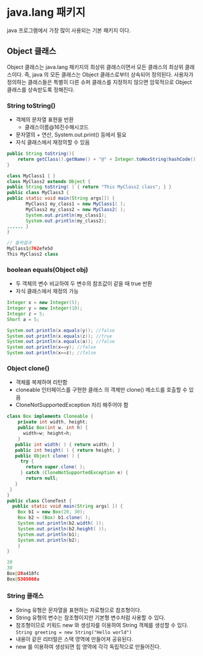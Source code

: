 # java.lang 패키지

java 프로그램에서 가장 많이 사용되는 기본 패키지 이다.

## Object 클래스

Object 클래스는 java.lang 패키지의 최상위 클래스이면서 모든 클래스의 최상위 클래스이다.
즉, java 의 모든 클래스는 Object 클래스로부터 상속되어 정의된다. 사용자가 정의하는 클래스들은 특별히 다른 슈퍼 클래스를 지정하지 않으면 암묵적으로 Object 클래스를 상속받도록 정해진다.

### String toString()

- 객체의 문자열 표현을 반환
  - 클래스이름@16진수해시코드
- 문자열의 + 연산, System.out.print() 등에서 필요
- 자식 클래스에서 재정의할 수 있음

```java
public String toString(){
    return getClass().getName() + "@" + Integer.toHexString(hashCode());
}
```

```java
class MyClass1 { }
class MyClass2 extends Object {
public String toString( ) { return "This MyClass2 class"; } }
public class MyClass3 {
public static void main(String args[]) {
       MyClass1 my_class1 = new MyClass1( );
       MyClass2 my_class2 = new MyClass2( );
       System.out.println(my_class1);
       System.out.println(my_class2);
...... }
}

```

```java
// 출력결과
MyClass1@762efe5d
This MyClass2 class
```

### boolean equals(Object obj)

- 두 객체의 변수 비교하여 두 변수의 참조값이 같을 때 true 반환
- 자식 클래스에서 재정의 가능

```java
Integer x = new Integer(5);
Integer y = new Integer(10);
Integer z = 5;
Short a = 5;

System.out.println(x.equals(y)); //false
System.out.println(x.equals(z)); //true
System.out.println(x.equals(a)); //false
System.out.println(x==y); //false
System.out.println(x==z); //false
```

### Object clone()

- 객체를 복제하여 리턴함
- cloneable 인터페이스를 구현한 클래스 의 객체만 clone() 메소드를 호출할 수 있음
- CloneNotSupportedException 처리 해주어야 함

```java
class Box implements Cloneable {
    private int width, height;
    public Box(int w, int h) {
      width=w; height=h;
    }
   public int width( ) { return width; }
   public int height( ) { return height; }
   public Object clone( ) {
     try {
       return super.clone( );
     } catch (CloneNotSupportedException e) {
       return null;
   }
 }
}
public class CloneTest {
  public static void main(String args[ ]) {
    Box b1 = new Box(20, 30);
    Box b2 = (Box) b1.clone( );
    System.out.println(b2.width( ));
    System.out.println(b2.height( ));
    System.out.println(b1);
    System.out.println(b2);
    }
}
```

```java
20
30
Box@28a418fc
Box@5305068a
```

### String 클래스

- String 유형은 문자열을 표현하는 자료형으로 참조형이다.
- String 유형의 변수는 참조형이지만 기본형 변수처럼 사용할 수 있다.
- 참조형이므로 키워드 new 와 생성자를 이용하여 String 객체를 생성할 수 있다.
  `String greeting = new String("Hello world")`
- 내용이 같은 리터럴은 스택 영역에 만들어져 공유된다.
- new 를 이용하여 생성되면 힙 영역에 각각 독립적으로 만들어진다.
